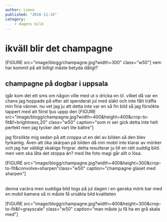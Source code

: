 ```yaml
---
author: simon
published: "2016-11-15"
category:
    - dagens bild
...
```

ikväll blir det champagne
==================================

[FIGURE src="image/blogg/champagne.jpg?width=300" class="w50"]
vem har  kommit på att billigt måste betyda dåligt?
<!--more-->

champagne på dogbar i uppsala
-----------------------------------

igår kom det ett sms om någon ville med ut o dricka en öl. vilket då var en chans jag hoppade på efter
att spenderat jul med släkt och inte fått träffa min fina vänner. nu vet jag ju att detta inte var en så
fin bild så jag försökte tappert med att först ljus uppp den
[FIGURE src="image/blogg/champagne.jpg?width=400&height=400&crop-to-fit&f=brightness,20" class="w50" caption="som ni ser gick detta inte helt perfekt men jag tycker det vart lite bättre"]

jag försökte mig sedan på att croppa ut en del av bilden så den blev fyrkantig. Även att öka skärpan på bilden
då min mobil inte klarar av mörker och jag har väldigt skakiga fingrar. detta resulterar ju till en rätt suddig bild.
men vem ska låta det stoppa än? med lite foto magi går allt o lösa.

[FIGURE src="image/blogg/champagne.jpg?width=400&height=300&crop-to-fit&convolve=sharpen"class="w50" caption="champagne glaset med sharpen"]

<br>
denna vackra men suddiga bild togs på jul dagen i en ganska mörk bar med en mobil kamera så ni måste få ursäkta bild kvaliteten

[FIGURE src="image/blogg/champagne.jpg?width=400&height=300&crop-to-fit&f=grayscale" class="w50" caption="man måste ju få ha en grå skala med"]
